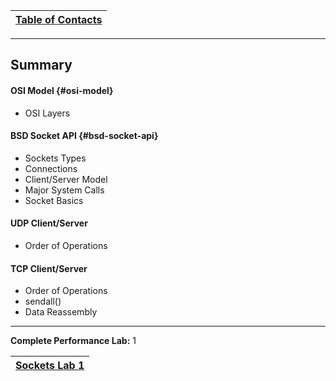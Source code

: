 |[Table of Contacts](/00-Table-of-Contents.md)|
|---|

---

## Summary

#### OSI Model {#osi-model}

* OSI Layers

#### **BSD Socket API** {#bsd-socket-api}

* Sockets Types
* Connections
* Client/Server Model
* Major System Calls
* Socket Basics

#### UDP Client/Server

* Order of Operations

#### TCP Client/Server

* Order of Operations
* sendall\(\)
* Data Reassembly

---

**Complete Performance Lab:** 1

|[Sockets Lab 1](/03-intro-to-sockets/lab-1.md)|
|---|
